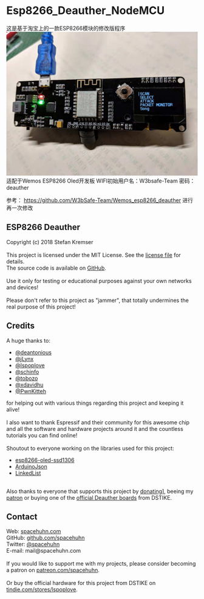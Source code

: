 # Esp8266_Deauther_NodeMCU
这是基于淘宝上的一款ESP8266模块的修改版程序
![](https://raw.githubusercontent.com/w1109790800/Esp8266_Deauther_NodeMCU/master/data/52615012533364606.jpg)
适配于Wemos ESP8266 Oled开发板
WIFI初始用户名：W3bsafe-Team 密码：deauther

参考：
https://github.com/W3bSafe-Team/Wemos_esp8266_deauther
进行再一次修改


<h2>ESP8266 Deauther</h2>
<p>
	<span class="bold">Copyright (c) 2018 Stefan Kremser</span><br />
	<br />
	This project is licensed under the MIT License. See the <a href="LICENSE">license file</a> for details.<br />
	The source code is available on <a href="https://github.com/spacehuhn/esp8266_deauther" target="_blank">GitHub</a>.<br />
	<br />
	Use it only for testing or educational purposes against your own networks and devices!<br />
	<br />
	<span class="bold">Please don't refer to this project as "jammer", that totally undermines the real purpose of this project!</span>
</p>

<h2>Credits</h2>
<p>
	A huge thanks to:<br>
	<ul>
		<li><a href="http://github.com/deantonious" target="_blank">@deantonious</a></li>
		<li><a href="http://github.com/jLynx" target="_blank">@jLynx</a></li>
		<li><a href="http://github.com/lspoplove" target="_blank">@lspoplove</a></li>
		<li><a href="http://github.com/schinfo" target="_blank">@schinfo</a></li>
		<li><a href="http://github.com/tobozo" target="_blank">@tobozo</a></li>
		<li><a href="http://github.com/xdavidhu" target="_blank">@xdavidhu</a></li>
		<li><a href="http://github.com/PwnKitteh" target="_blank">@PwnKitteh</a></li>
	</ul>
	for helping out with various things regarding this project and keeping it alive!<br>
	<br>
	I also want to thank Espressif and their community for this awesome chip and all the software and hardware projects around it and the countless tutorials you can find online!<br>
	<br>
	Shoutout to everyone working on the libraries used for this project:<br>
	<ul>
		<li><a href="https://github.com/ThingPulse/esp8266-oled-ssd1306" target="_blank">esp8266-oled-ssd1306</a></li>
		<li><a href="https://github.com/bblanchon/ArduinoJson" target="_blank">ArduinoJson</a></li>
		<li><a href="https://github.com/ivanseidel/LinkedList" target="_blank">LinkedList</a></li>
	</ul>
	<br>
	Also thanks to everyone that supports this project by <a href="http://spacehuhn.de/donate" target="_blank">donating]</a>, beeing my <a href="http://patreon.com/spacehuhn" target="_blank">patron</a> or buying one of the <a href="https://www.tindie.com/stores/lspoplove" target="_blank">official Deauther boards</a> from DSTIKE.<br>
</p>

<h2>Contact</h2>
<p>
	Web: <a target="_blank" href="http://spacehuhn.com/">spacehuhn.com</a><br>
	GitHub: <a target="_blank" href="http://github.com/spacehuhn/">github.com/spacehuhn</a><br />
	Twitter: <a target="_blank" href="http://twitter.com/spacehuhn/">@spacehuhn</a><br />
	E-mail: mail@spacehuhn.com<br />
	<br>
	If you would like to support me with my projects, please consider becoming a patron on <a target="_blank" href="https://patreon.com/spacehuhn">patreon.com/spacehuhn</a>.<br />
	<br>
	Or buy the official hardware for this project from DSTIKE on <a target="_blank" href="https://www.tindie.com/stores/lspoplove/">tindie.com/stores/lspoplove</a>.
</p>
	